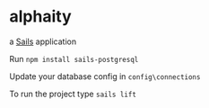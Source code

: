 # alphaity

a [Sails](http://sailsjs.org) application

Run `npm install sails-postgresql`

Update your database config in `config\connections`

To run the project type `sails lift`